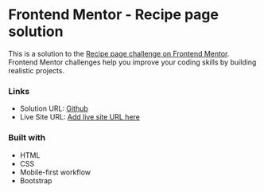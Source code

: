 # Frontend Mentor - Recipe page solution

This is a solution to the [Recipe page challenge on Frontend Mentor](https://www.frontendmentor.io/challenges/recipe-page-KiTsR8QQKm). Frontend Mentor challenges help you improve your coding skills by building realistic projects. 


### Links

- Solution URL: [Github](https://github.com/Joewanaaa/FM-recipe-main-page)
- Live Site URL: [Add live site URL here](https://your-live-site-url.com)

### Built with

- HTML
- CSS
- Mobile-first workflow
- Bootstrap
